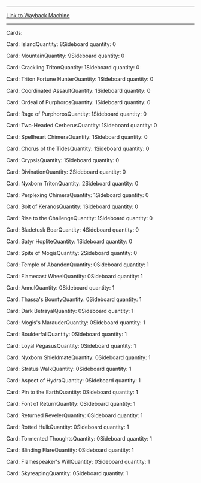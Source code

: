 
---
[Link to Wayback Machine](https://web.archive.org/web/20150521052431/http://magic.wizards.com/en/articles/decks/christian-calcano-grand-prix-washington-dc-top-8-2014-06-30)

[_metadata_:generator]:- "Drupal 7 (http://drupal.org)"
[_metadata_:node]:- "229961"
[_metadata_:publish_date]:- "2014-06-30"
[_metadata_:source]:- "article"
[_metadata_:title]:- "CHRISTIAN CALCANO - GRAND PRIX WASHINGTON DC TOP 8"
[_metadata_:wayback_capture_timestamp]:- "2015-05-21 05:24:31"
[_metadata_:wayback_raw_url]:- "https://web.archive.org/web/20150521052431id_/http://magic.wizards.com/en/articles/decks/christian-calcano-grand-prix-washington-dc-top-8-2014-06-30"
[_metadata_:wayback_url]:- "http://magic.wizards.com/en/articles/decks/christian-calcano-grand-prix-washington-dc-top-8-2014-06-30"
---





Cards: 

Card: IslandQuantity: 8Sideboard quantity: 0 



Card: MountainQuantity: 9Sideboard quantity: 0 



Card: Crackling TritonQuantity: 1Sideboard quantity: 0 



Card: Triton Fortune HunterQuantity: 1Sideboard quantity: 0 



Card: Coordinated AssaultQuantity: 1Sideboard quantity: 0 



Card: Ordeal of PurphorosQuantity: 1Sideboard quantity: 0 



Card: Rage of PurphorosQuantity: 1Sideboard quantity: 0 



Card: Two-Headed CerberusQuantity: 1Sideboard quantity: 0 



Card: Spellheart ChimeraQuantity: 1Sideboard quantity: 0 



Card: Chorus of the TidesQuantity: 1Sideboard quantity: 0 



Card: CrypsisQuantity: 1Sideboard quantity: 0 



Card: DivinationQuantity: 2Sideboard quantity: 0 



Card: Nyxborn TritonQuantity: 2Sideboard quantity: 0 



Card: Perplexing ChimeraQuantity: 1Sideboard quantity: 0 



Card: Bolt of KeranosQuantity: 1Sideboard quantity: 0 



Card: Rise to the ChallengeQuantity: 1Sideboard quantity: 0 



Card: Bladetusk BoarQuantity: 4Sideboard quantity: 0 



Card: Satyr HopliteQuantity: 1Sideboard quantity: 0 



Card: Spite of MogisQuantity: 2Sideboard quantity: 0 



Card: Temple of AbandonQuantity: 0Sideboard quantity: 1 



Card: Flamecast WheelQuantity: 0Sideboard quantity: 1 



Card: AnnulQuantity: 0Sideboard quantity: 1 



Card: Thassa's BountyQuantity: 0Sideboard quantity: 1 



Card: Dark BetrayalQuantity: 0Sideboard quantity: 1 



Card: Mogis's MarauderQuantity: 0Sideboard quantity: 1 



Card: BoulderfallQuantity: 0Sideboard quantity: 1 



Card: Loyal PegasusQuantity: 0Sideboard quantity: 1 



Card: Nyxborn ShieldmateQuantity: 0Sideboard quantity: 1 



Card: Stratus WalkQuantity: 0Sideboard quantity: 1 



Card: Aspect of HydraQuantity: 0Sideboard quantity: 1 



Card: Pin to the EarthQuantity: 0Sideboard quantity: 1 



Card: Font of ReturnQuantity: 0Sideboard quantity: 1 



Card: Returned RevelerQuantity: 0Sideboard quantity: 1 



Card: Rotted HulkQuantity: 0Sideboard quantity: 1 



Card: Tormented ThoughtsQuantity: 0Sideboard quantity: 1 



Card: Blinding FlareQuantity: 0Sideboard quantity: 1 



Card: Flamespeaker's WillQuantity: 0Sideboard quantity: 1 



Card: SkyreapingQuantity: 0Sideboard quantity: 1 




 

 
